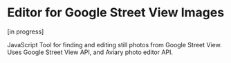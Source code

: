 Editor for Google Street View Images
==========================

[in progress]

JavaScript Tool for finding and editing still photos from Google Street View. Uses Google Street View API, and Aviary photo editor API.

